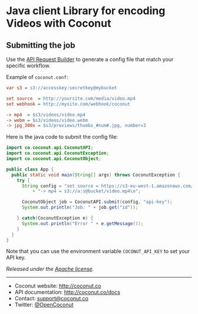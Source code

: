 # Java client Library for encoding Videos with Coconut

## Submitting the job

Use the [API Request Builder](https://app.coconut.co/job/new) to generate a config file that match your specific workflow.

Example of `coconut.conf`:

```ini
var s3 = s3://accesskey:secretkey@mybucket

set source  = http://yoursite.com/media/video.mp4
set webhook = http://mysite.com/webhook/coconut

-> mp4  = $s3/videos/video.mp4
-> webm = $s3/videos/video.webm
-> jpg_300x = $s3/previews/thumbs_#num#.jpg, number=3
```

Here is the java code to submit the config file:

```java
import co.coconut.api.CoconutAPI;
import co.coconut.api.CoconutException;
import co.coconut.api.CoconutObject;

public class App {
  public static void main(String[] args) throws CoconutException {
    try {
      String config = "set source = https://s3-eu-west-1.amazonaws.com/files.coconut.co/test.mp4\n"
          + "-> mp4 = s3://a:s@bucket/video.mp4\n";

      CoconutObject job = CoconutAPI.submit(config, "api-key");
      System.out.println("Job: " + job.get("id"));

    } catch(CoconutException e) {
      System.out.println("Error " + e.getMessage());
    }
  }
}
```

Note that you can use the environment variable `COCONUT_API_KEY` to set your API key.

*Released under the [Apache license](http://www.apache.org/licenses/LICENSE-2.0.txt).*

---

* Coconut website: http://coconut.co
* API documentation: http://coconut.co/docs
* Contact: [support@coconut.co](mailto:support@coconut.co)
* Twitter: [@OpenCoconut](http://twitter.com/opencoconut)